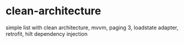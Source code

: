 # clean-architecture
simple list with clean architecture, mvvm, paging 3, loadstate adapter, retrofit, hilt dependency injection
